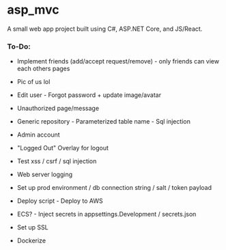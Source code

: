 # asp_mvc

A small web app project built using C#, ASP.NET Core, and JS/React.

### **To-Do**:
* Implement friends (add/accept request/remove) - only friends can view each others pages
* Pic of us lol
* Edit user - Forgot password + update image/avatar

* Unauthorized page/message
* Generic repository - Parameterized table name - Sql injection
* Admin account
* "Logged Out" Overlay for logout

* Test xss / csrf / sql injection
* Web server logging

* Set up prod environment / db connection string / salt / token payload
* Deploy script - Deploy to AWS
* ECS? - Inject secrets in appsettings.Development / secrets.json
* Set up SSL
* Dockerize

